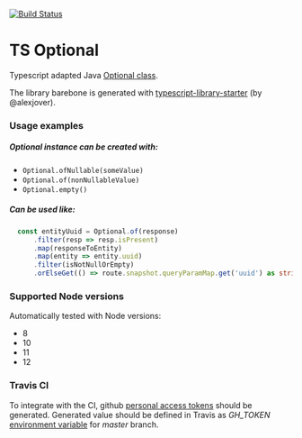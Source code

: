 [![Build Status](https://travis-ci.com/itfobos/ts-optional.svg?branch=master)](https://travis-ci.com/itfobos/ts-optional)

# TS Optional
Typescript adapted Java [Optional class](https://docs.oracle.com/javase/8/docs/api/java/util/Optional.html).

The library barebone is generated with 
[typescript-library-starter](https://github.com/alexjoverm/typescript-library-starter) (by @alexjover). 

### Usage examples
##### Optional instance can be created with:
- `Optional.ofNullable(someValue)`
- `Optional.of(nonNullableValue)`
- `Optional.empty()`

##### Can be used like:

```typescript
  const entityUuid = Optional.of(response)
      .filter(resp => resp.isPresent)
      .map(responseToEntity)
      .map(entity => entity.uuid)
      .filter(isNotNullOrEmpty)
      .orElseGet(() => route.snapshot.queryParamMap.get('uuid') as string);
```

### Supported Node versions
Automatically tested with Node versions:
- 8
- 10
- 11
- 12

### Travis CI
To integrate with the CI, github [personal access tokens](https://github.com/settings/tokens) 
should be generated. 
Generated value should be defined in Travis as _GH_TOKEN_ 
[environment variable](https://docs.travis-ci.com/user/environment-variables/#defining-variables-in-repository-settings) for _master_ branch.
